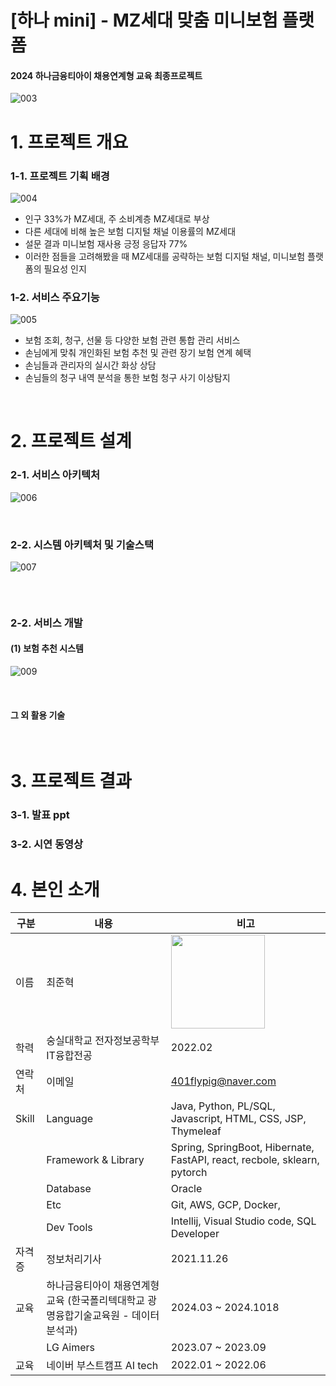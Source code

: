 # [하나 mini] - MZ세대 맞춤 미니보험 플랫폼

#### 2024 하나금융티아이 채용연계형 교육 최종프로젝트

![003](https://github.com/user-attachments/assets/4f6aebac-828a-41fc-b502-e652f41f802b)

# 1. 프로젝트 개요

### 1-1. 프로젝트 기획 배경

![004](https://github.com/user-attachments/assets/1d6e9606-0459-42f8-ae59-c1e5362f7e4d)

- 인구 33%가 MZ세대, 주 소비계층 MZ세대로 부상
- 다른 세대에 비해 높은 보험 디지털 채널 이용률의 MZ세대
- 설문 결과 미니보험 재사용 긍정 응답자 77%
- 이러한 점들을 고려해봤을 때 MZ세대를 공략하는 보험 디지털 채널, 미니보험 플랫폼의 필요성 인지

### 1-2. 서비스 주요기능

![005](https://github.com/user-attachments/assets/7b247c12-4ded-4745-b49d-364c391dbdae)

- 보험 조회, 청구, 선물 등 다양한 보험 관련 통합 관리 서비스
- 손님에게 맞춰 개인화된 보험 추천 및 관련 장기 보험 연계 혜택
- 손님들과 관리자의 실시간 화상 상담
- 손님들의 청구 내역 분석을 통한 보험 청구 사기 이상탐지

 <br/>

# 2. 프로젝트 설계

### 2-1. 서비스 아키텍처

![006](https://github.com/user-attachments/assets/9b0c804c-8b74-43a8-b766-2773d67fbceb)

 <br/>

### 2-2. 시스템 아키텍처 및 기술스택

![007](https://github.com/user-attachments/assets/2eb0a13d-5d4e-433c-a9b9-1642e34959c0)

 <br/>

```

```

### 2-2. 서비스 개발

#### (1) 보험 추천 시스템

![009](https://github.com/user-attachments/assets/e8bcf55d-be5f-4eee-95bf-7f06d486553b)

<br/>

#### 그 외 활용 기술

 <br/>

# 3. 프로젝트 결과

### 3-1. 발표 ppt

### 3-2. 시연 동영상

# 4. 본인 소개

| 구분   | 내용                                                                                | 비고                                                                                                    |
| ------ | ----------------------------------------------------------------------------------- | ------------------------------------------------------------------------------------------------------- |
| 이름   | 최준혁                                                                              | <img src="https://github.com/user-attachments/assets/fbe3d7ed-0d8c-4a71-b45a-0411baaf8dbf" width="150"> |
| 학력   | 숭실대학교 전자정보공학부 IT융합전공                                                | 2022.02                                                                                                 |
| 연락처 | 이메일                                                                              | 401flypig@naver.com                                                                                     |
| Skill  | Language                                                                            | Java, Python, PL/SQL, Javascript, HTML, CSS, JSP, Thymeleaf                                             |
|        | Framework & Library                                                                 | Spring, SpringBoot, Hibernate, FastAPI, react, recbole, sklearn, pytorch                                |
|        | Database                                                                            | Oracle                                                                                                  |
|        | Etc                                                                                 | Git, AWS, GCP, Docker,                                                                                  |
|        | Dev Tools                                                                           | Intellij, Visual Studio code, SQL Developer                                                             |
| 자격증 | 정보처리기사                                                                        | 2021.11.26                                                                                              |
| 교육   | 하나금융티아이 채용연계형 교육 (한국폴리텍대학교 광명융합기술교육원 - 데이터분석과) | 2024.03 ~ 2024.1018                                                                                     |
|        | LG Aimers                                                                           | 2023.07 ~ 2023.09                                                                                       |
| 교육   | 네이버 부스트캠프 AI tech                                                           | 2022.01 ~ 2022.06                                                                                       |

